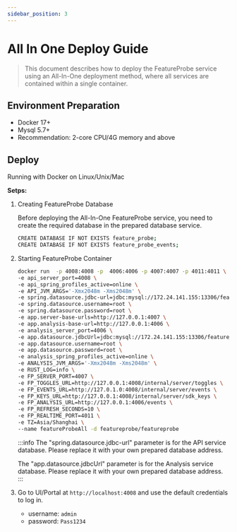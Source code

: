 ```yaml
---
sidebar_position: 3
---
```


# All In One Deploy Guide

> This document describes how to deploy the FeatureProbe service using an All-In-One deployment method, where all services are contained within a single container.

## Environment Preparation

* Docker 17+
* Mysql 5.7+
* Recommendation: 2-core CPU/4G memory and above

## Deploy

Running with Docker on Linux/Unix/Mac

**Setps:**

1. Creating FeatureProbe Database

   Before deploying the All-In-One FeatureProbe service, you need to create the required database in the prepared database service.
   
   ```bash
   CREATE DATABASE IF NOT EXISTS feature_probe;
   CREATE DATABASE IF NOT EXISTS feature_probe_events;
   ```

2. Starting FeatureProbe Container

   ```bash
   docker run  -p 4008:4008 -p  4006:4006 -p 4007:4007 -p 4011:4011 \
   -e api_server_port=4008 \
   -e api_spring_profiles_active=online \
   -e API_JVM_ARGS='-Xmx2048m -Xms2048m' \
   -e spring.datasource.jdbc-url=jdbc:mysql://172.24.141.155:13306/feature_probe \
   -e spring.datasource.username=root \
   -e spring.datasource.password=root \
   -e app.server-base-urls=http://127.0.0.1:4007 \
   -e app.analysis-base-url=http://127.0.0.1:4006 \
   -e analysis_server_port=4006 \
   -e app.datasource.jdbcUrl=jdbc:mysql://172.24.141.155:13306/feature_probe_events \
   -e app.datasource.username=root \
   -e app.datasource.password=root \
   -e analysis_spring_profiles_active=online \
   -e ANALYSIS_JVM_ARGS='-Xmx2048m -Xms2048m' \
   -e RUST_LOG=info \
   -e FP_SERVER_PORT=4007 \
   -e FP_TOGGLES_URL=http://127.0.0.1:4008/internal/server/toggles \
   -e FP_EVENTS_URL=http://127.0.1.0:4008/internal/server/events \
   -e FP_KEYS_URL=http://127.0.0.1:4008/internal/server/sdk_keys \
   -e FP_ANALYSIS_URL=http://127.0.0.1:4006/events \
   -e FP_REFRESH_SECONDS=10 \
   -e FP_REALTIME_PORT=4011 \
   -e TZ=Asia/Shanghai \
   --name featureProbeAll -d featureprobe/featureprobe 
   ```

   :::info
   The "spring.datasource.jdbc-url" parameter is for the API service database. Please replace it with your own prepared database address.
   
   The "app.datasource.jdbcUrl" parameter is for the Analysis service database. Please replace it with your own prepared database address.
   :::


3. Go to UI/Portal at `http://localhost:4008` and use the default credentials to log in.
   - username: `admin`
   - password: `Pass1234`